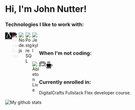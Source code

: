 # Hi, I'm John Nutter!


### Technologies I like to work with: 

<img style="filter: invert(1) !important;" align="left" alt="Linux" width="22px" src="https://github.com/jnutterdev/simple-icons/blob/develop/icons/linux.svg" />
<img style="filter: invert(1);" align="left" alt="JavaScript" width="22px" src="https://github.com/jnutterdev/simple-icons/blob/develop/icons/javascript.svg" />
<img class="my-image" align="left" alt="Node.js" width="22px" src="https://github.com/jnutterdev/simple-icons/blob/develop/icons/node-dot-js.svg" />
<img class="my-image" align="left" alt="PostgreSQL" width="22px" src="https://github.com/jnutterdev/simple-icons/blob/develop/icons/postgresql.svg" />
<img class="my-image" align="left" alt="Jekyll" width="22px" src="https://github.com/jnutterdev/simple-icons/blob/develop/icons/jekyll.svg" />

<br><br>
### When I'm not coding: 

<img class="my-image" align="left" alt="Ableton Live" width="22px" src="https://github.com/jnutterdev/simple-icons/blob/develop/icons/abletonlive.svg" />
<img class="my-image" align="left" alt="Bitwig" width="22px" src="https://github.com/jnutterdev/simple-icons/blob/develop/icons/BW_Logo_Header.svg" />
<img class="my-image" align="left" alt="Coffee" width="22px" src="https://github.com/jnutterdev/jnutterdev/blob/master/chocolate.svg" />

<br><br>
### Currently enrolled in:

DigitalCrafts Fullstack Flex developer course.

![My github stats](https://github-readme-stats.vercel.app/api?username=jnutterdev&show_icons=true&theme=radical)
